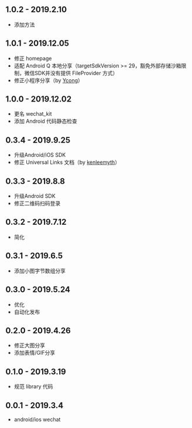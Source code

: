 ## 1.0.2 - 2019.2.10

* 添加方法

## 1.0.1 - 2019.12.05

* 修正 homepage
* 适配 Android Q 本地分享（targetSdkVersion >= 29，豁免外部存储沙箱限制，微信SDK并没有提供 FileProvider 方式）
* 修正小程序分享（by [Ycong](https://github.com/Ycong)）

## 1.0.0 - 2019.12.02

* 更名 wechat_kit
* 添加 Android 代码静态检查

## 0.3.4 - 2019.9.25

* 升级Android/iOS SDK
* 修正 Universal Links 文档（by [kenleemyth](https://github.com/kenleemyth)）

## 0.3.3 - 2019.8.8

* 升级Android SDK
* 修正二维码扫码登录

## 0.3.2 - 2019.7.12

* 简化

## 0.3.1 - 2019.6.5

* 添加小图字节数组分享

## 0.3.0 - 2019.5.24

* 优化
* 自动化发布

## 0.2.0 - 2019.4.26

* 修正大图分享
* 添加表情/GIF分享

## 0.1.0 - 2019.3.19

* 规范 library 代码

## 0.0.1 - 2019.3.4

* android/ios wechat
